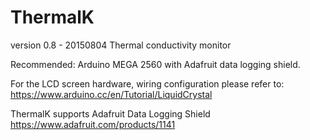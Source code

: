 # ThermalK
version 0.8 - 20150804
Thermal conductivity monitor

Recommended: Arduino MEGA 2560 with Adafruit data logging shield.

For the LCD screen hardware, wiring configuration please refer to:
https://www.arduino.cc/en/Tutorial/LiquidCrystal

ThermalK supports Adafruit Data Logging Shield
https://www.adafruit.com/products/1141


